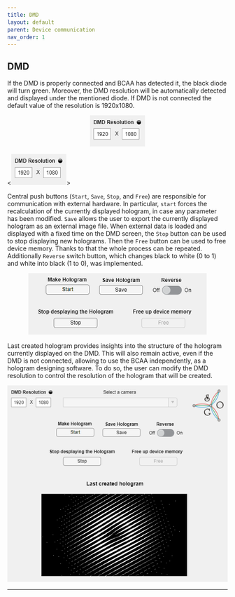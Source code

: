 ```yaml
---
title: DMD
layout: default
parent: Device communication
nav_order: 1
---
```

## [](#header-2)DMD
If the DMD is properly connected and BCAA has detected it, the black diode will turn green. Moreover, the DMD resolution will be automatically detected and displayed under the mentioned diode. If DMD is not connected the default value of the resolution is 1920x1080.
<p align="center">
  <img src="/./assets/images/DMD_Resolution.png">

  
  <![](/./assets/images/DMD_Resolution.png)>
</p>

Central push buttons (`Start`, `Save`, `Stop`, and `Free`) are responsible for communication with external hardware. In particular, `start` forces the recalculation of the currently displayed hologram, in case any parameter has been modified. `Save` allows the user to export the currently displayed hologram as an external image file. When external data is loaded and displayed with a fixed time on the DMD screen, the `Stop` button can be used to stop displaying new holograms. Then the `Free` button can be used to free device memory. Thanks to that the whole process can be repeated. Additionally `Reverse` switch button, which changes black to white (0 to 1) and white into black (1 to 0), was implemented.
<p align="center">
  <img src="/./assets/images/Start_Save.png">
</p>
Last created hologram provides insights into the structure of the hologram currently displayed on the DMD. This will also remain active, even if the DMD is not connected, allowing to use the BCAA independently, as a hologram designing software. To do so, the user can modify the DMD resolution to control the resolution of the hologram that will be created.

<p align="center">
  <img src="/./assets/images/Last_created_hologram.png">
</p>
   

----
